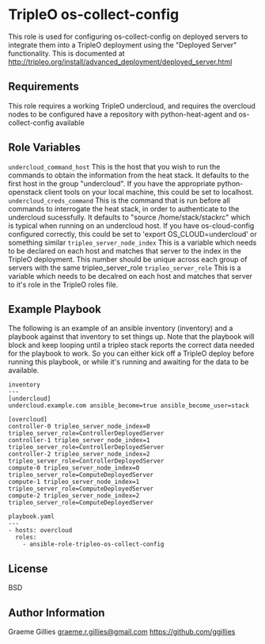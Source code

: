 TripleO os-collect-config
=========
This role is used for configuring os-collect-config on deployed servers to integrate them into a TripleO deployment using the "Deployed Server" functionality.
This is documented at http://tripleo.org/install/advanced_deployment/deployed_server.html

Requirements
------------

This role requires a working TripleO undercloud, and requires the overcloud nodes to be configured have a repository with python-heat-agent and os-collect-config available

Role Variables
--------------

```undercloud_command_host``` This is the host that you wish to run the commands to obtain the information from the heat stack. It defaults to the first host in the group "undercloud".
If you have the appropriate python-openstack client tools on your local machine, this could be set to localhost.
```undercloud_creds_command``` This is the command that is run before all commands to interrogate the heat stack, in order to authenticate to the undercloud sucessfully. It defaults to "source /home/stack/stackrc"
which is typical when running on an undercloud host. If you have os-cloud-config configured correctly, this could be set to 'export OS_CLOUD=undercloud' or something similar
```tripleo_server_node_index``` This is a variable which needs to be declared on each host and matches that server to the index in the TripleO deployment. This number should be unique across each group of servers with
the same tripleo_server_role
```tripleo_server_role``` This is a variable which needs to be decalred on each host and matches that server to it's role in the TripleO roles file.

Example Playbook
----------------

The following is an example of an ansible inventory (inventory) and a playbook against that inventory to set things up. Note that the playbook will block and keep looping until a tripleo stack reports the correct
data needed for the playbook to work. So you can either kick off a TripleO deploy before running this playbook, or while it's running and awaiting for the data to be available.

    inventory
    ---
    [undercloud]
    undercloud.example.com ansible_become=true ansible_become_user=stack

    [overcloud]
    controller-0 tripleo_server_node_index=0 tripleo_server_role=ControllerDeployedServer
    controller-1 tripleo_server_node_index=1 tripleo_server_role=ControllerDeployedServer
    controller-2 tripleo_server_node_index=2 tripleo_server_role=ControllerDeployedServer
    compute-0 tripleo_server_node_index=0 tripleo_server_role=ComputeDeployedServer
    compute-1 tripleo_server_node_index=1 tripleo_server_role=ComputeDeployedServer
    compute-2 tripleo_server_node_index=2 tripleo_server_role=ComputeDeployedServer

    playbook.yaml
    ---
    - hosts: overcloud
      roles:
        - ansible-role-tripleo-os-collect-config

License
-------

BSD

Author Information
------------------

Graeme Gillies
graeme.r.gillies@gmail.com
https://github.com/ggillies
